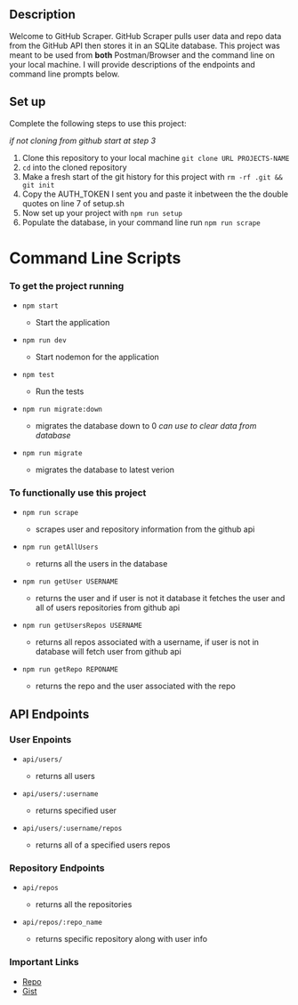 
## Description

Welcome to GitHub Scraper. GitHub Scraper pulls user data and repo data from the GitHub API then stores it in an SQLite database. This project was meant to be used from __both__ Postman/Browser and the command line on your local machine. I will provide descriptions of the endpoints and command line prompts below.

## Set up

Complete the following steps to use this project:

*if not cloning from github start at step 3*

1. Clone this repository to your local machine `git clone URL PROJECTS-NAME`
2. `cd` into the cloned repository
3. Make a fresh start of the git history for this project with `rm -rf .git && git init`
4. Copy the AUTH_TOKEN I sent you and paste it inbetween the the double quotes on line 7 of setup.sh
5. Now set up your project with `npm run setup`
7. Populate the database, in your command line run `npm run scrape` 
 

# Command Line Scripts

### To get the project running

- `npm start`
  - Start the application

- `npm run dev`
  - Start nodemon for the application

- `npm test`
  - Run the tests 

- `npm run migrate:down`
  - migrates the database down to 0 *can use to clear data from database*

- `npm run migrate`
  - migrates the database to latest verion

### To functionally use this project

- `npm run scrape`
  - scrapes user and repository information from the github api

- `npm run getAllUsers`
  - returns all the users in the database

- `npm run getUser USERNAME`
  - returns the user and if user is not it database it fetches the user and all of users repositories from github api

- `npm run getUsersRepos USERNAME`
  - returns all repos associated with a username, if user is not in database will fetch user from github api

- `npm run getRepo REPONAME`
  - returns the repo and the user associated with the repo


## API Endpoints

### User Enpoints

- `api/users/` 
  - returns all users

- `api/users/:username`
  - returns specified user

- `api/users/:username/repos`
  - returns all of a specified users repos

### Repository Endpoints

- `api/repos`
  - returns all the repositories

- `api/repos/:repo_name`
  - returns specific repository along with user info


### Important Links

- [Repo](https://github.com/bateman001/github-scraper)
- [Gist](https://gist.github.com/bateman001/eea2d261c2508746d28ab82008605a5c)



